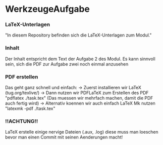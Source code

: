 # WerkzeugeAufgabe

### LaTeX-Unterlagen

"In diesem Repository befinden sich die LaTeX-Unterlagen zum Modul."


### Inhalt

Der Inhalt entspricht dem Text der Aufgabe 2 des Modul.
Es kann sinnvoll sein, sich die PDF zur Aufgabe zwei noch einmal
anzusehen


### PDF erstellen

Das geht ganz schnell und einfach:
&rarr; Zuerst installieren wir LaTeX (tug.org/texlive/)
&rarr;  Dann nutzen wir PDFLaTeX zum Erstellen des PDF
        "pdflatex ./task.tex" (Das muessen wir mehrfach machen, damit die PDF auch fertig wird)
&rarr;  Alternativ koennen wir auch einfach LaTeX Mk nutzen 
        "latexmk -pdf ./task.tex"


### !!ACHTUNG!!

LaTeX erstelle einige nervige Dateien (.aux, .log) diese muss man loeschen bevor
man einen Commit mit seinen Aenderungen macht!
